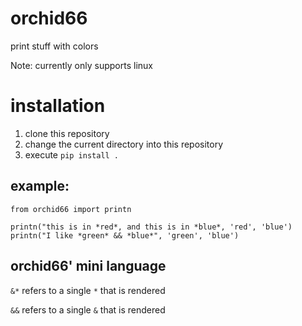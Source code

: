 # orchid66
print stuff with colors

Note: currently only supports linux

# installation

1. clone this repository
2. change the current directory into this repository
3. execute `pip install .`

## example:
```
from orchid66 import printn

printn("this is in *red*, and this is in *blue*, 'red', 'blue')
printn("I like *green* && *blue*", 'green', 'blue')
```

## orchid66' mini language

`&*` refers to a single `*` that is rendered

`&&` refers to a single `&` that is rendered

